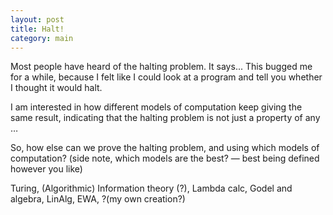 ```yaml
---
layout: post
title: Halt!
category: main
---
```


Most people have heard of the halting problem. It says... This bugged me for a while, because I felt like I could look at a program and tell you whether I thought it would halt. 

I am interested in how different models of computation keep giving the same result, indicating that the halting problem is not just a property of any …

So, how else can we prove the halting problem, and using which models of computation? (side note, which models are the best? — best being defined however you like)

Turing, (Algorithmic) Information theory (?), Lambda calc, Godel and algebra, LinAlg, EWA, ?(my own creation?)